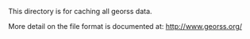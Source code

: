 This directory is for caching all georss data.

More detail on the file format is documented at:
http://www.georss.org/
